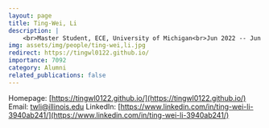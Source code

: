```yaml
---
layout: page
title: Ting-Wei, Li
description: |
    <br>Master Student, ECE, University of Michigan<br>Jun 2022 -- Jun 2024<br><span style='color:blue'>PhD student, UIUC</span>
img: assets/img/people/ting-wei,li.jpg
redirect: https://tingwl0122.github.io/
importance: 7092
category: Alumni
related_publications: false
---
```

Homepage: [https://tingwl0122.github.io/](https://tingwl0122.github.io/)
Email: [twli@illinois.edu](mailto:twli@illinois.edu)
LinkedIn: [https://www.linkedin.com/in/ting-wei-li-3940ab241/](https://www.linkedin.com/in/ting-wei-li-3940ab241/)
